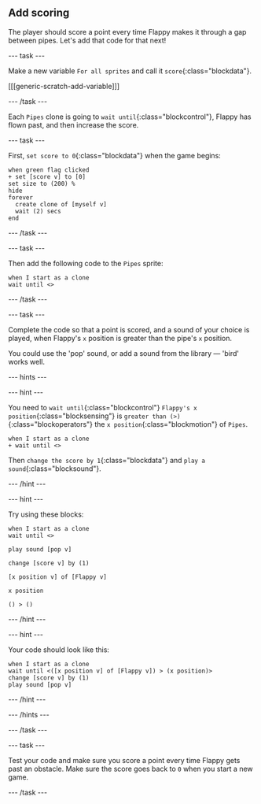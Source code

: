 ## Add scoring

The player should score a point every time Flappy makes it through a gap between pipes. Let's add that code for that next!

--- task ---

Make a new variable `For all sprites` and call it `score`{:class="blockdata"}.

[[[generic-scratch-add-variable]]]

--- /task ---

Each `Pipes` clone is going to `wait until`{:class="blockcontrol"}, Flappy has flown past, and then increase the score.

--- task ---

First, `set score to 0`{:class="blockdata"} when the game begins:

```blocks
when green flag clicked
+ set [score v] to [0]
set size to (200) %
hide
forever 
  create clone of [myself v]
  wait (2) secs
end
```

--- /task ---

--- task ---

Then add the following code to the `Pipes` sprite:

```blocks
when I start as a clone
wait until <>
```

--- /task ---

--- task ---

Complete the code so that a point is scored, and a sound of your choice is played, when Flappy's `x` position is greater than the pipe's `x` position.

You could use the 'pop' sound, or add a sound from the library — 'bird' works well.

--- hints ---

--- hint ---

You need to `wait until`{:class="blockcontrol"} `Flappy's x position`{:class="blocksensing"} is `greater than (>)`{:class="blockoperators"} the `x position`{:class="blockmotion"} of `Pipes`.  

```blocks
when I start as a clone
+ wait until <>
```

Then `change the score by 1`{:class="blockdata"} and `play a sound`{:class="blocksound"}. 

--- /hint ---

--- hint ---

Try using these blocks:

```blocks
when I start as a clone
wait until <>

play sound [pop v]

change [score v] by (1)

[x position v] of [Flappy v]

x position

() > ()
```

--- /hint ---

--- hint ---

Your code should look like this:

```blocks
when I start as a clone
wait until <([x position v] of [Flappy v]) > (x position)>
change [score v] by (1)
play sound [pop v]
```

--- /hint ---

--- /hints ---

--- /task ---

--- task ---

Test your code and make sure you score a point every time Flappy gets past an obstacle. Make sure the score goes back to `0` when you start a new game.

--- /task ---

